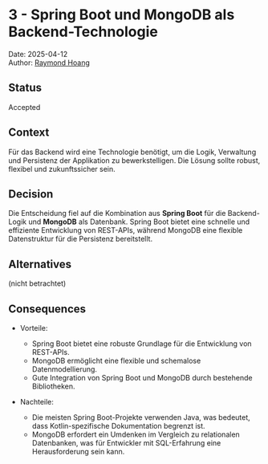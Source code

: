 # 3 - Spring Boot und MongoDB als Backend-Technologie

Date: 2025-04-12  
Author: [Raymond Hoang](mailto:grey@greydon.de)

## Status

Accepted

## Context

Für das Backend wird eine Technologie benötigt, um die Logik, Verwaltung und Persistenz der Applikation zu bewerkstelligen. Die Lösung sollte robust, flexibel und zukunftssicher sein.

## Decision

Die Entscheidung fiel auf die Kombination aus **Spring Boot** für die Backend-Logik und **MongoDB** als Datenbank. Spring Boot bietet eine schnelle und effiziente Entwicklung von REST-APIs, während MongoDB eine flexible Datenstruktur für die Persistenz bereitstellt.

## Alternatives

(nicht betrachtet)

## Consequences

- Vorteile:
    - Spring Boot bietet eine robuste Grundlage für die Entwicklung von REST-APIs.
    - MongoDB ermöglicht eine flexible und schemalose Datenmodellierung.
    - Gute Integration von Spring Boot und MongoDB durch bestehende Bibliotheken.

- Nachteile:
    - Die meisten Spring Boot-Projekte verwenden Java, was bedeutet, dass Kotlin-spezifische Dokumentation begrenzt ist.
    - MongoDB erfordert ein Umdenken im Vergleich zu relationalen Datenbanken, was für Entwickler mit SQL-Erfahrung eine Herausforderung sein kann.
